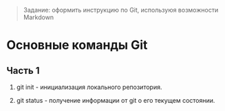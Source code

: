 > Задание: оформить инструкцию по Git, используюя возможности Markdown

# **Основные команды Git**

## Часть 1

1. git init - инициализация локального репозитория.

2. git status - получение информации от git о его текущем состоянии.

